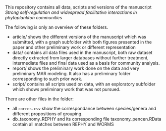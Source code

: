 This repository contains all data, scripts and versions of the manuscript *Strong self-regulation and widespread facilitative interactions in phytoplankton communities*

The following is only an overview of these folders. 
- article/ shows the different versions of the manuscript which was submitted, with a graph subfolder with both figures presented in the paper and other preliminary work or different representation
- data/ contains all data files used in the manuscript, both raw dataset directly extracted from larger databases without further treatment, intermediate files and final data used as a basis for community analysis.
- report/ shows the preliminary work done on the data and very preliminary MAR modeling. It also has a preliminary folder corresponding to such prior work.
- script/ contains all scripts used on data, with an exploratory subfolder which shows preliminary work that was not pursued.

There are other files in the folder:
- all `corres.csv` show the correspondance between species/genera and different propositions of grouping.
- db\_taxonomy\_REPHY and its corresponding file taxonomy\_pencen.RData contain all matches between REPHY and WORMS

